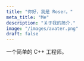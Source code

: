 ```yaml
---
title: "你好，我是 Roser。"
meta_title: "Me"
description: "关于我的简介."
image: "/images/avater.png"
draft: false
---
```


一个简单的 C++ 工程师。
